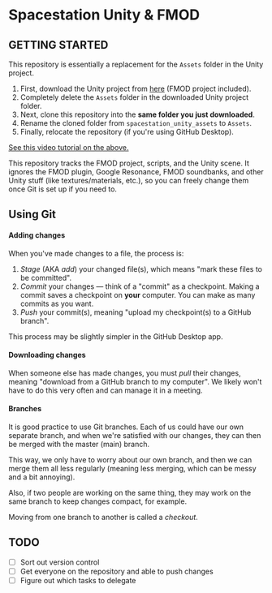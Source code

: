 # Spacestation Unity & FMOD

## GETTING STARTED
This repository is essentially a replacement for the `Assets` folder in the Unity project.

1. First, download the Unity project from [here](https://drive.google.com/file/d/1XNen4gFheBeZbtGHJ5yFNtuQo3f7jpkH/view?usp=drive_link) (FMOD project included).
2. Completely delete the `Assets` folder in the downloaded Unity project folder.
3. Next, clone this repository into the **same folder you just downloaded**.
4. Rename the cloned folder from `spacestation_unity_assets` to `Assets`.
5. Finally, relocate the repository (if you're using GitHub Desktop).

[See this video tutorial on the above.](https://drive.google.com/file/d/16hUuWjuza5-eHwe0eENf7sL2M5m9uQX3/view?usp=drive_link)

This repository tracks the FMOD project, scripts, and the Unity scene. It ignores the FMOD plugin, Google Resonance, FMOD soundbanks, and other Unity stuff (like textures/materials, etc.), so you can freely change them once Git is set up if you need to.

## Using Git
#### Adding changes
When you've made changes to a file, the process is:

1. *Stage* (AKA *add*) your changed file(s), which means "mark these files to be committed".
2. *Commit* your changes — think of a "commit" as a checkpoint. Making a commit saves a checkpoint on **your** computer. You can make as many commits as you want.
3. *Push* your commit(s), meaning "upload my checkpoint(s) to a GitHub branch".

This process may be slightly simpler in the GitHub Desktop app.

#### Downloading changes
When someone else has made changes, you must *pull* their changes, meaning "download from a GitHub branch to my computer". We likely won't have to do this very often and can manage it in a meeting.

#### Branches
It is good practice to use Git branches. Each of us could have our own separate branch, and when we're satisfied with our changes, they can then be merged with the master (main) branch.

This way, we only have to worry about our own branch, and then we can merge them all less regularly (meaning less merging, which can be messy and a bit annoying).

Also, if two people are working on the same thing, they may work on the same branch to keep changes compact, for example.

Moving from one branch to another is called a *checkout*.

## TODO
- [ ] Sort out version control
- [ ] Get everyone on the repository and able to push changes
- [ ] Figure out which tasks to delegate
